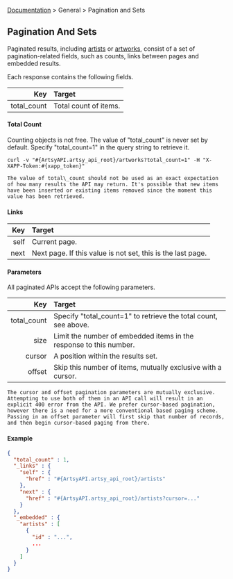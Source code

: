 [Documentation](/docs) &gt; General &gt; Pagination and Sets

## Pagination And Sets

Paginated results, including [artists](/docs/artists) or [artworks](/docs/artworks), consist of a set of pagination-related fields, such as counts, links between pages and embedded results.

Each response contains the following fields.

Key         | Target                                          |
-----------:|:------------------------------------------------|
total_count | Total count of items.                           |

#### Total Count

Counting objects is not free. The value of "total\_count" is never set by default. Specify "total\_count=1" in the query string to retrieve it.

```
curl -v "#{ArtsyAPI.artsy_api_root}/artworks?total_count=1" -H "X-XAPP-Token:#{xapp_token}"
```

``` alert[warning]
The value of total\_count should not be used as an exact expectation of how many results the API may return. It's possible that new items have been inserted or existing items removed since the moment this value has been retrieved.
```

#### Links

Key        | Target                                                      |
----------:|:------------------------------------------------------------|
self       | Current page.                                               |
next       | Next page. If this value is not set, this is the last page. |

#### Parameters

All paginated APIs accept the following parameters.

Key         | Target                                                                                |
-----------:|:--------------------------------------------------------------------------------------|
total_count | Specify "total\_count=1" to retrieve the total count, see above.                      |
size        | Limit the number of embedded items in the response to this number.                    |
cursor      | A position within the results set.                                                    |
offset      | Skip this number of items, mutually exclusive with a cursor.

``` alert[warning]
The cursor and offset pagination parameters are mutually exclusive. Attempting to use both of them in an API call will result in an explicit 400 error from the API. We prefer cursor-based pagination, however there is a need for a more conventional based paging scheme. Passing in an offset parameter will first skip that number of records, and then begin cursor-based paging from there.
```

#### Example

``` json
{
  "total_count" : 1,
  "_links" : {
    "self" : {
      "href" : "#{ArtsyAPI.artsy_api_root}/artists"
    },
    "next" : {
      "href" : "#{ArtsyAPI.artsy_api_root}/artists?cursor=..."
    }
  },
  "_embedded" : {
    "artists" : [
      {
        "id" : "...",
        ...
      }
    ]
  }
}
```
